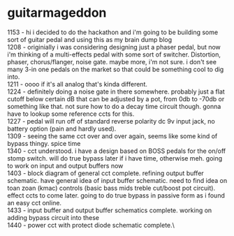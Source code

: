# guitarmageddon
1153 - hi i decided to do the hackathon and i'm going to be building some sort of guitar pedal and using this as my brain dump blog\
1208 - originially i was considering designing just a phaser pedal, but now i'm thinking of a multi-effects pedal with some sort of switcher. Distortion, phaser, chorus/flanger, noise gate. maybe more, i'm not sure. i don't see many 3-in one pedals on the market so that could be something cool to dig into.\
1211 - oooo if it's all analog that's kinda different.\
1224 - definitely doing a noise gate in there somewhere. probably just a flat cutoff below certain dB that can be adjusted by a pot, from 0db to -70db or something like that. not sure how to do a decay time circuit though. gonna have to lookup some reference ccts for this.\
1227 - pedal will run off of standard reverse polarity dc 9v input jack, no battery option (pain and hardly used).\
1309 - seeing the same cct over and over again, seems like some kind of bypass thingy. spice time\
1340 - cct understood. i have a design based on BOSS pedals for the on/off stomp switch. will do true bypass later if i have time, otherwise meh. going to work on input and output buffers now\
1403 - block diagram of general cct complete. refining output buffer schematic. have general idea of input buffer schematic. need to find idea on toan zoan (kmac) controls (basic bass mids treble cut/boost pot circuit). effect ccts to come later. going to do true bypass in passive form as i found an easy cct online.\
1433 - input buffer and output buffer schematics complete. working on adding bypass circuit into these\
1440 - power cct with protect diode schematic complete.\
